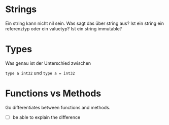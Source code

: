 # Strings

Ein string kann nicht nil sein. Was sagt das über string aus?
Ist ein string ein referenztyp oder ein valuetyp?
Ist ein string immutable?

# Types

Was genau ist der Unterschied zwischen

`type a int32` und `type a = int32`

# Functions vs Methods

Go differentiates between functions and methods.

- [ ] be able to explain the difference
